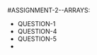 #ASSIGNMENT-2--ARRAYS:
<ul>
  <li>QUESTION-1</li>
  <li>QUESTION-4</li>
  <li>QUESTION-5</li>
  <li></li>
</ul>
